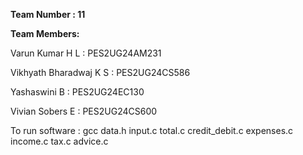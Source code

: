 **Team Number : 11**


**Team Members:**

Varun Kumar H L : PES2UG24AM231

Vikhyath Bharadwaj K S : PES2UG24CS586

Yashaswini B : PES2UG24EC130

Vivian Sobers E : PES2UG24CS600

To run software : gcc data.h input.c total.c credit_debit.c expenses.c income.c tax.c advice.c  
